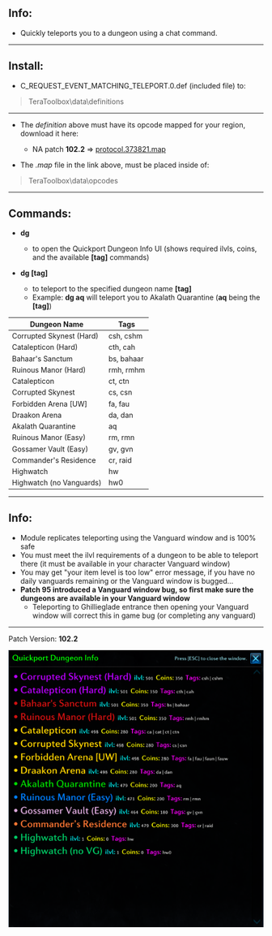 ## Info:

- Quickly teleports you to a dungeon using a chat command.

---

## Install:

- C_REQUEST_EVENT_MATCHING_TELEPORT.0.def (included file) to:
> TeraToolbox\data\definitions

---
- The *definition* above must have its opcode mapped for your region, download it here:
  - NA patch **102.2** => [protocol.373821.map](https://github.com/TerableMods/OP-codez)

- The *.map* file in the link above, must be placed inside of:
> TeraToolbox\data\opcodes

---

## Commands:

- **dg**
  - to open the Quickport Dungeon Info UI (shows required ilvls, coins, and the available **[tag]** commands)

- **dg [tag]**
  - to teleport to the specified dungeon name  **[tag]**
  - Example: **dg aq** will teleport you to Akalath Quarantine (**aq** being the **[tag]**)

|        Dungeon Name         |    Tags    |
| ----------------------------|------------|
| Corrupted Skynest (Hard)    | csh, cshm  |
| Catalepticon (Hard)         | cth, cah   |
| Bahaar's Sanctum            | bs, bahaar |
| Ruinous Manor (Hard)        | rmh, rmhm  |
| Catalepticon                | ct, ctn    |
| Corrupted Skynest           | cs, csn    |
| Forbidden Arena [UW]        | fa, fau    |
| Draakon Arena               | da, dan    |
| Akalath Quarantine          | aq         |
| Ruinous Manor (Easy)        | rm, rmn    |
| Gossamer Vault (Easy)       | gv, gvn    |
| Commander's Residence       | cr, raid   |
| Highwatch                   | hw         |
| Highwatch (no Vanguards)    | hw0        |

---

## Info:

- Module replicates teleporting using the Vanguard window and is 100% safe
- You must meet the ilvl requirements of a dungeon to be able to teleport there (it must be available in your character Vanguard window)
- You may get "your item level is too low" error message, if you have no daily vanguards remaining or the Vanguard window is bugged...
- **Patch 95 introduced a Vanguard window bug, so first make sure the dungeons are available in your Vanguard window**
  - Teleporting to Ghillieglade entrance then opening your Vanguard window will correct this in game bug (or completing any vanguard)

---

Patch Version: **102.2**

![UI](/ui.png)